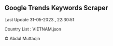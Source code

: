 

## Google Trends Keywords Scraper 
 
Last Update 31-05-2023 , 22:30:51

Country List :
VIETNAM.json



© Abdul Muttaqin 
